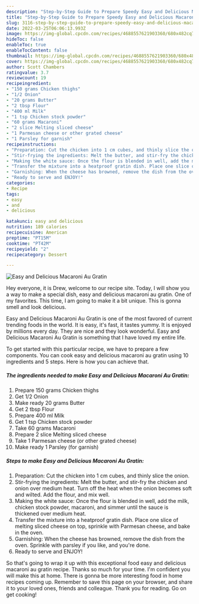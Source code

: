 ```yaml
---
description: "Step-by-Step Guide to Prepare Speedy Easy and Delicious Macaroni Au Gratin"
title: "Step-by-Step Guide to Prepare Speedy Easy and Delicious Macaroni Au Gratin"
slug: 3116-step-by-step-guide-to-prepare-speedy-easy-and-delicious-macaroni-au-gratin
date: 2022-03-25T06:06:13.993Z
image: https://img-global.cpcdn.com/recipes/4688557621903360/680x482cq70/easy-and-delicious-macaroni-au-gratin-recipe-main-photo.jpg
hideToc: false
enableToc: true
enableTocContent: false
thumbnail: https://img-global.cpcdn.com/recipes/4688557621903360/680x482cq70/easy-and-delicious-macaroni-au-gratin-recipe-main-photo.jpg
cover: https://img-global.cpcdn.com/recipes/4688557621903360/680x482cq70/easy-and-delicious-macaroni-au-gratin-recipe-main-photo.jpg
author: Scott Chambers
ratingvalue: 3.7
reviewcount: 19
recipeingredient:
- "150 grams Chicken thighs"
- "1/2 Onion"
- "20 grams Butter"
- "2 tbsp Flour"
- "400 ml Milk"
- "1 tsp Chicken stock powder"
- "60 grams Macaroni"
- "2 slice Melting sliced cheese"
- "1 Parmesan cheese or other grated cheese"
- "1 Parsley for garnish"
recipeinstructions:
- "Preparation: Cut the chicken into 1 cm cubes, and thinly slice the onion."
- "Stir-frying the ingredients: Melt the butter, and stir-fry the chicken and onion over medium heat. Turn off the heat when the onion becomes soft and wilted. Add the flour, and mix well."
- "Making the white sauce: Once the flour is blended in well, add the milk, chicken stock powder, macaroni, and simmer until the sauce is thickened over medium heat."
- "Transfer the mixture into a heatproof gratin dish. Place one slice of melting sliced cheese on top, sprinkle with Parmesan cheese, and bake in the oven."
- "Garnishing: When the cheese has browned, remove the dish from the oven. Sprinkle with parsley if you like, and you&#39;re done."
- "Ready to serve and ENJOY!"
categories:
- Recipe
tags:
- easy
- and
- delicious

katakunci: easy and delicious 
nutrition: 189 calories
recipecuisine: American
preptime: "PT15M"
cooktime: "PT42M"
recipeyield: "2"
recipecategory: Dessert

---
```



![Easy and Delicious Macaroni Au Gratin](https://img-global.cpcdn.com/recipes/4688557621903360/680x482cq70/easy-and-delicious-macaroni-au-gratin-recipe-main-photo.jpg)

Hey everyone, it is Drew, welcome to our recipe site. Today, I will show you a way to make a special dish, easy and delicious macaroni au gratin. One of my favorites. This time, I am going to make it a bit unique. This is gonna smell and look delicious.

Easy and Delicious Macaroni Au Gratin is one of the most favored of current trending foods in the world. It is easy, it's fast, it tastes yummy. It is enjoyed by millions every day. They are nice and they look wonderful. Easy and Delicious Macaroni Au Gratin is something that I have loved my entire life.




To get started with this particular recipe, we have to prepare a few components. You can cook easy and delicious macaroni au gratin using 10 ingredients and 5 steps. Here is how you can achieve that.

<!--inarticleads1-->

##### The ingredients needed to make Easy and Delicious Macaroni Au Gratin:

1. Prepare 150 grams Chicken thighs
1. Get 1/2 Onion
1. Make ready 20 grams Butter
1. Get 2 tbsp Flour
1. Prepare 400 ml Milk
1. Get 1 tsp Chicken stock powder
1. Take 60 grams Macaroni
1. Prepare 2 slice Melting sliced cheese
1. Take 1 Parmesan cheese (or other grated cheese)
1. Make ready 1 Parsley (for garnish)




<!--inarticleads2-->

##### Steps to make Easy and Delicious Macaroni Au Gratin:

1. Preparation: Cut the chicken into 1 cm cubes, and thinly slice the onion.
1. Stir-frying the ingredients: Melt the butter, and stir-fry the chicken and onion over medium heat. Turn off the heat when the onion becomes soft and wilted. Add the flour, and mix well.
1. Making the white sauce: Once the flour is blended in well, add the milk, chicken stock powder, macaroni, and simmer until the sauce is thickened over medium heat.
1. Transfer the mixture into a heatproof gratin dish. Place one slice of melting sliced cheese on top, sprinkle with Parmesan cheese, and bake in the oven.
1. Garnishing: When the cheese has browned, remove the dish from the oven. Sprinkle with parsley if you like, and you&#39;re done.
1. Ready to serve and ENJOY!



So that's going to wrap it up with this exceptional food easy and delicious macaroni au gratin recipe. Thanks so much for your time. I'm confident you will make this at home. There is gonna be more interesting food in home recipes coming up. Remember to save this page on your browser, and share it to your loved ones, friends and colleague. Thank you for reading. Go on get cooking!
